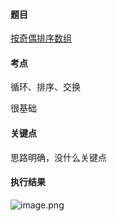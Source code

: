 #### 题目

[按奇偶排序数组](https://leetcode-cn.com/problems/sort-array-by-parity/submissions/)

#### 考点

循环、排序、交换

很基础

#### 关键点

思路明确，没什么关键点

#### 执行结果

![image.png](https://pic.leetcode-cn.com/1651114375-LLPDYg-image.png)